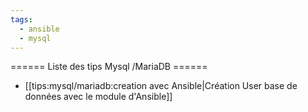 ```yaml
---
tags:
  - ansible
  - mysql
---
```


====== Liste des tips Mysql /MariaDB ======

  - [[tips:mysql/mariadb:creation avec Ansible|Création User base de données avec le module d'Ansible]] 
